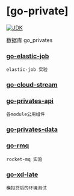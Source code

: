 # [go-private]

[![JDK](https://img.shields.io/badge/JDK-8+-green.svg)](https://www.oracle.com/technetwork/java/javase/downloads/index.html)



数据库 go_privates


### [go-elastic-job](go-elastic-job)
    elastic-job 实验

### [go-cloud-stream](go-cloud-stream)

### [go-privates-api](go-privates-api)
    各module公用组件
### [go-privates-data](go-privates-data)

### [go-rmq](go-rmq)
    rocket-mq 实验
### [go-xd-late](go-xd-late)
    模拟贷后的环境测试

